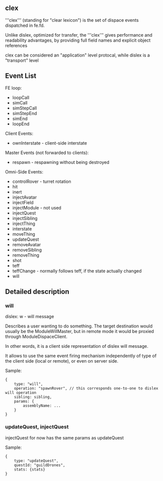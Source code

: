 ## clex

'''clex''' (standing for "clear lexicon") is the set of dispace events dispatched in fe.fd.

Unlike dislex, optimized for transfer,
the '''clex''' gives performance and readability advantages,
by providing full field names and explicit object references

clex can be considered an "application" level protocal,
while dislex is a "transport" level

## Event List

FE loop:

 * loopCall
 * simCall
 * simStepCall
 * simStepEnd
 * simEnd
 * loopEnd

Client Events:
 * ownInterstate - client-side interstate

Master Events (not forwarded to clients):
 * respawn - respawning without being destroyed

Omni-Side Events:

 * controlRover - turret rotation
 * hit
 * inert
 * injectAvatar
 * injectField
 * injectModule - not used
 * injectQuest
 * injectSibling
 * injectThing
 * interstate
 * moveThing
 * updateQuest
 * removeAvatar
 * removeSibling
 * removeThing
 * shot
 * teff
 * teffChange - normally follows teff, if the state actually changed
 * will


## Detailed description

### will

dislex: w - will message

Describes a user wanting to do something.
The target destination would usually be the ModuleWillMaster,
but in remote mode it would be proxied through ModuleDispaceClient.

In other words, it is a client side representation of dislex will message.

It allows to use the same event firing mechanism independently of
type of the client side (local or remote), or even on server side.

Sample:

    {
        type: "will",
        operation: "spawnRover", // this corresponds one-to-one to dislex will operation
        sibling: sibling,
        params: {
            assemblyName: ...
        }
    }

### updateQuest, injectQuest

injectQuest for now has the same params as updateQuest

Sample:

    {
        type: "updateQuest",
        questId: "guildDrones",
        stats: {stats}
    }
